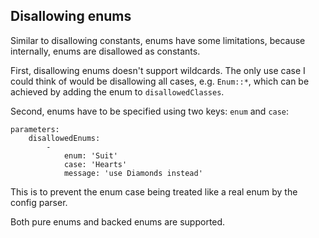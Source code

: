 ## Disallowing enums

Similar to disallowing constants, enums have some limitations, because internally, enums are disallowed as constants.

First, disallowing enums doesn't support wildcards. The only use case I could think of would be disallowing all cases, e.g. `Enum::*`, which can be achieved by adding the enum to `disallowedClasses`.

Second, enums have to be specified using two keys: `enum` and `case`:
```neon
parameters:
    disallowedEnums:
        -
            enum: 'Suit'
            case: 'Hearts'
            message: 'use Diamonds instead'
```
This is to prevent the enum case being treated like a real enum by the config parser.

Both pure enums and backed enums are supported.
